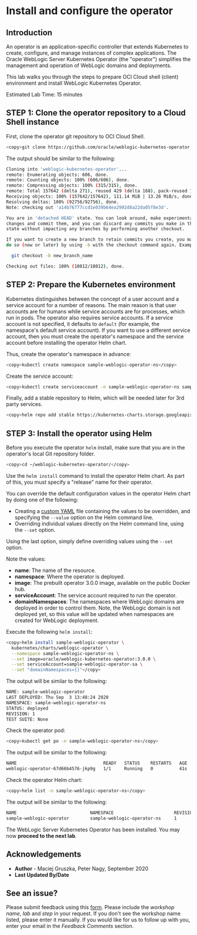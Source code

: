 # Install and configure the operator

## Introduction

An operator is an application-specific controller that extends Kubernetes to create, configure, and manage instances of complex applications. The Oracle WebLogic Server Kubernetes Operator (the "operator") simplifies the management and operation of WebLogic domains and deployments.

This lab walks you through the steps to prepare OCI Cloud shell (client) environment and install WebLogic Kubernetes Operator.

Estimated Lab Time: 15 minutes

## **STEP 1**: Clone the operator repository to a Cloud Shell instance
First, clone the operator git repository to OCI Cloud Shell.
```bash
<copy>git clone https://github.com/oracle/weblogic-kubernetes-operator.git -b v3.0.0</copy>
```
The output should be similar to the following:
```bash
Cloning into 'weblogic-kubernetes-operator'...
remote: Enumerating objects: 606, done.
remote: Counting objects: 100% (606/606), done.
remote: Compressing objects: 100% (315/315), done.
remote: Total 157642 (delta 271), reused 429 (delta 168), pack-reused 157036
Receiving objects: 100% (157642/157642), 111.14 MiB | 13.26 MiB/s, done.
Resolving deltas: 100% (92756/92756), done.
Note: checking out 'a14b76777ccd1e039b64ea2992d8a22da05f8e3d'.

You are in 'detached HEAD' state. You can look around, make experimental
changes and commit them, and you can discard any commits you make in this
state without impacting any branches by performing another checkout.

If you want to create a new branch to retain commits you create, you may
do so (now or later) by using -b with the checkout command again. Example:

  git checkout -b new_branch_name

Checking out files: 100% (10812/10812), done.
```
## **STEP 2**: Prepare the Kubernetes environment
Kubernetes distinguishes between the concept of a user account and a service account for a number of reasons. The main reason is that user accounts are for humans while service accounts are for processes, which run in pods. The operator also requires service accounts.  If a service account is not specified, it defaults to `default` (for example, the namespace's default service account). If you want to use a different service account, then you must create the operator's namespace and the service account before installing the operator Helm chart.

Thus, create the operator's namespace in advance:
```bash
<copy>kubectl create namespace sample-weblogic-operator-ns</copy>
```
Create the service account:
```bash
<copy>kubectl create serviceaccount -n sample-weblogic-operator-ns sample-weblogic-operator-sa</copy>
```
Finally, add a stable repository to Helm, which will be needed later for 3rd party services.
```bash
<copy>helm repo add stable https://kubernetes-charts.storage.googleapis.com/</copy>
```
## **STEP 3**: Install the operator using Helm
Before you execute the operator `helm` install, make sure that you are in the operator's local Git repository folder.
```bash
<copy>cd ~/weblogic-kubernetes-operator/</copy>
```
Use the `helm install` command to install the operator Helm chart. As part of this, you must specify a "release" name for their operator.

You can override the default configuration values in the operator Helm chart by doing one of the following:

- Creating a [custom YAML](https://github.com/oracle/weblogic-kubernetes-operator/blob/v3.0.0/kubernetes/charts/weblogic-operator/values.yaml) file containing the values to be overridden, and specifying the `--value` option on the Helm command line.
- Overriding individual values directly on the Helm command line, using the `--set` option.

Using the last option, simply define overriding values using the `--set` option.

Note the values:

- **name**: The name of the resource.
- **namespace**: Where the operator is deployed.
- **image**: The prebuilt operator 3.0.0 image, available on the public Docker hub.
- **serviceAccount**: The service account required to run the operator.
- **domainNamespaces**: The namespaces where WebLogic domains are deployed in order to control them. Note, the WebLogic domain is not deployed yet, so this value will be updated when namespaces are created for WebLogic deployment.

Execute the following `helm install`:
```bash
<copy>helm install sample-weblogic-operator \
  kubernetes/charts/weblogic-operator \
  --namespace sample-weblogic-operator-ns \
  --set image=oracle/weblogic-kubernetes-operator:3.0.0 \
  --set serviceAccount=sample-weblogic-operator-sa \
  --set "domainNamespaces={}"</copy>
```
The output will be similar to the following:
```bash
NAME: sample-weblogic-operator
LAST DEPLOYED: Thu Sep  3 13:48:24 2020
NAMESPACE: sample-weblogic-operator-ns
STATUS: deployed
REVISION: 1
TEST SUITE: None
```
Check the operator pod:
```bash
<copy>kubectl get po -n sample-weblogic-operator-ns</copy>
```
The output will be similar to the following:
```bash
NAME                                 READY   STATUS    RESTARTS   AGE
weblogic-operator-67d66b4576-jkp9g   1/1     Running   0          41s
```
Check the operator Helm chart:
```bash
<copy>helm list -n sample-weblogic-operator-ns</copy>
```
The output will be similar to the following:
```bash
NAME                            NAMESPACE                       REVISION        UPDATED                                 STATUS          CHART                   APP VERSION
sample-weblogic-operator        sample-weblogic-operator-ns     1               2020-09-03 13:48:24.187689635 +0000 UTC deployed        weblogic-operator-3.0.0
```

The WebLogic Server Kubernetes Operator has been installed. You may now **proceed to the next lab**.

## Acknowledgements
* **Author** - Maciej Gruszka, Peter Nagy, September 2020
* **Last Updated By/Date**

## See an issue?
Please submit feedback using this [form](https://apexapps.oracle.com/pls/apex/f?p=133:1:::::P1_FEEDBACK:1). Please include the *workshop name*, *lab* and *step* in your request.  If you don't see the workshop name listed, please enter it manually. If you would like for us to follow up with you, enter your email in the *Feedback Comments* section.
